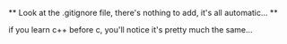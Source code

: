 ** Look at the .gitignore file, there's nothing to add, it's all automatic... **

if you learn c++ before c, you'll notice it's pretty much the same...